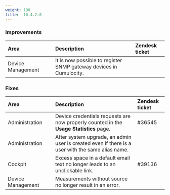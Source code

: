 ```yaml
---
weight: 190
title:  10.4.2.0
---
```


### Improvements

<table>
<col width = 150>
<thead>
<tr>
<th style="text-align:left">Area</th>
<th style="text-align:left">Description</th>
<th style="text-align:left">Zendesk ticket</th>
</tr>
</thead>
<tbody>
<tr>
<td style="text-align:left">Device Management</td>
<td style="text-align:left">
It is now possible to register SNMP gateway devices in Cumulocity.</td>
<td></td>
</tr>
</tbody>
</table>


### Fixes

<table>
<colgroup><col width="150">
</colgroup><thead>
<tr>
<th style="text-align:left">Area</th>
<th style="text-align:left">Description</th>
<th style="text-align:left">Zendesk ticket</th>
</tr>
</thead>
<tbody>
<tr>
<td style="text-align:left">Administration</td>
<td style="text-align:left">Device credentials requests are now properly counted in the <strong>Usage Statistics</strong> page.</td>
<td>#36545</td>
</tr>
<tr>
<td style="text-align:left">Administration</td>
<td style="text-align:left">After system upgrade, an admin user is created even if there is a user with the same alias name.</td>
<td></td>
</tr>
<tr>
<td style="text-align:left">Cockpit</td>
<td style="text-align:left">Excess space in a default email text no longer leads to an unclickable link.</td>
<td>#39136</td>
</tr>
<tr>
<td style="text-align:left">Device Management</td>
<td style="text-align:left">Measurements without source no longer result in an error.</td>
<td style="text-align:left"></td>
</tr>
</tbody>
</table>